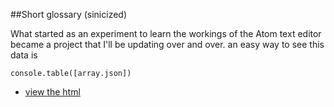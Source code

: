 ##Short glossary (sinicized)

What started as an experiment to learn the workings of the Atom text editor became a project that I'll be updating over and over.
an easy way to see this data is
```
console.table([array.json])
```


 * [view the html](http://javajose.github.io/puroChino/proj1)
